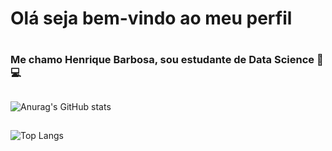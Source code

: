 # Olá seja bem-vindo ao meu perfil <h1>
### Me chamo Henrique Barbosa, sou estudante de Data Science 🎲💻 <h3>
##
![Anurag's GitHub stats](https://github-readme-stats.vercel.app/api?username=DevByronKing&show_icons=true)
##

![Top Langs](https://github-readme-stats.vercel.app/api/top-langs/?username=DevByronKing&hide_progress=true)
##
<a href="https://github.com/DevByronKing/Projeto-de-detec-o-de-fraude-">

